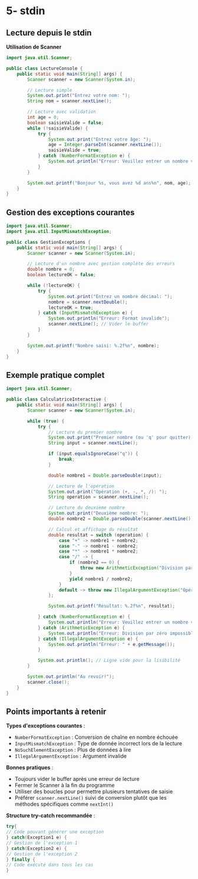 # 5- stdin

## Lecture depuis le stdin

**Utilisation de Scanner**

```java
import java.util.Scanner;

public class LectureConsole {
    public static void main(String[] args) {
        Scanner scanner = new Scanner(System.in);

        // Lecture simple
        System.out.print("Entrez votre nom: ");
        String nom = scanner.nextLine();

        // Lecture avec validation
        int age = 0;
        boolean saisieValide = false;
        while (!saisieValide) {
            try {
                System.out.print("Entrez votre âge: ");
                age = Integer.parseInt(scanner.nextLine());
                saisieValide = true;
            } catch (NumberFormatException e) {
                System.out.println("Erreur: Veuillez entrer un nombre valide");
            }
        }

        System.out.printf("Bonjour %s, vous avez %d ans%n", nom, age);
    }
}
```

## Gestion des exceptions courantes

```java
import java.util.Scanner;
import java.util.InputMismatchException;

public class GestionExceptions {
    public static void main(String[] args) {
        Scanner scanner = new Scanner(System.in);

        // Lecture d'un nombre avec gestion complète des erreurs
        double nombre = 0;
        boolean lectureOK = false;

        while (!lectureOK) {
            try {
                System.out.print("Entrez un nombre décimal: ");
                nombre = scanner.nextDouble();
                lectureOK = true;
            } catch (InputMismatchException e) {
                System.out.println("Erreur: Format invalide");
                scanner.nextLine(); // Vider le buffer
            }
        }

        System.out.printf("Nombre saisi: %.2f%n", nombre);
    }
}
```

## Exemple pratique complet

```java
import java.util.Scanner;

public class CalculatriceInteractive {
    public static void main(String[] args) {
        Scanner scanner = new Scanner(System.in);

        while (true) {
            try {
                // Lecture du premier nombre
                System.out.print("Premier nombre (ou 'q' pour quitter): ");
                String input = scanner.nextLine();

                if (input.equalsIgnoreCase("q")) {
                    break;
                }

                double nombre1 = Double.parseDouble(input);

                // Lecture de l'opération
                System.out.print("Opération (+, -, *, /): ");
                String operation = scanner.nextLine();

                // Lecture du deuxième nombre
                System.out.print("Deuxième nombre: ");
                double nombre2 = Double.parseDouble(scanner.nextLine());

                // Calcul et affichage du résultat
                double resultat = switch (operation) {
                    case "+" -> nombre1 + nombre2;
                    case "-" -> nombre1 - nombre2;
                    case "*" -> nombre1 * nombre2;
                    case "/" -> {
                        if (nombre2 == 0) {
                            throw new ArithmeticException("Division par zéro");
                        }
                        yield nombre1 / nombre2;
                    }
                    default -> throw new IllegalArgumentException("Opération non valide");
                };

                System.out.printf("Résultat: %.2f%n", resultat);

            } catch (NumberFormatException e) {
                System.out.println("Erreur: Veuillez entrer un nombre valide");
            } catch (ArithmeticException e) {
                System.out.println("Erreur: Division par zéro impossible");
            } catch (IllegalArgumentException e) {
                System.out.println("Erreur: " + e.getMessage());
            }

            System.out.println(); // Ligne vide pour la lisibilité
        }

        System.out.println("Au revoir!");
        scanner.close();
    }
}
```

## Points importants à retenir

**Types d'exceptions courantes** :

- `NumberFormatException` : Conversion de chaîne en nombre échouée
- `InputMismatchException` : Type de donnée incorrect lors de la lecture
- `NoSuchElementException` : Plus de données à lire
- `IllegalArgumentException` : Argument invalide

**Bonnes pratiques** :

- Toujours vider le buffer après une erreur de lecture
- Fermer le Scanner à la fin du programme
- Utiliser des boucles pour permettre plusieurs tentatives de saisie
- Préférer `scanner.nextLine()` suivi de conversion plutôt que les méthodes spécifiques comme `nextInt()`

**Structure try-catch recommandée** :

```java
try{
// Code pouvant générer une exception
} catch(Exception1 e) {
// Gestion de l'exception 1
} catch(Exception2 e) {
// Gestion de l'exception 2
} finally {
// Code exécuté dans tous les cas
}
```